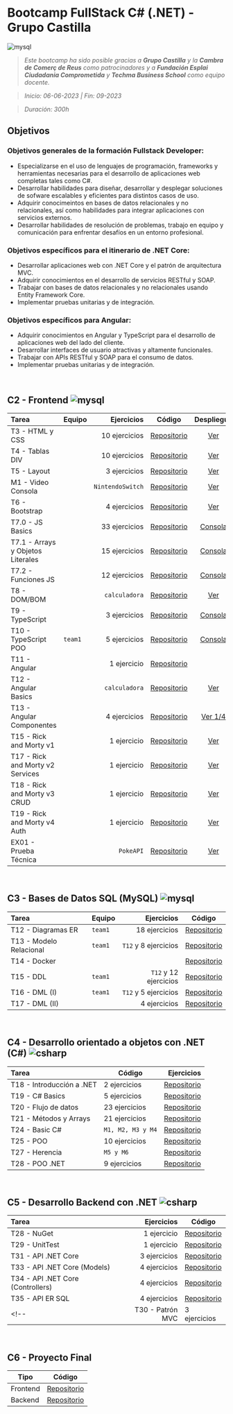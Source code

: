 # Bootcamp FullStack C# (.NET) -  Grupo Castilla
![mysql](https://skillicons.dev/icons?i=html,css,bootstrap,js,ts,nodejs,angular,vscode,aws,docker,mysql,postman,cs,dotnet,visualstudio,git,github,powershell&theme=light)

<!-- Objetivos del Bootcamp: [Ver más](#objetivos) -->

> _Este bootcamp ha sido posible gracias a **Grupo Castilla** y la **Cambra de Comerç de Reus** como patrocinadores y a **Fundación Esplai Ciudadania Comprometida** y **Techma Business School** como equipo docente._

> *Inicio: 06-06-2023 | Fin: 09-2023*

> *Duración: 300h*


## Objetivos
### Objetivos generales de la formación Fullstack Developer:
- Especializarse en el uso de lenguajes de programación, frameworks y herramientas necesarias para el desarrollo de aplicaciones web completas tales como C#.
- Desarrollar habilidades para diseñar, desarrollar y desplegar soluciones de sofware escalables y eficientes para distintos casos de uso.
- Adquirir conocimeintos en bases de datos relacionales y no relacionales, así como habilidades para integrar aplicaciones con servicios externos.
- Desarrollar habilidades de resolución de problemas, trabajo en equipo y comunicación para enfrentar desafíos en un entorno profesional.

### Objetivos específicos para el itinerario de .NET Core:
- Desarrollar aplicaciones web con .NET Core y el patrón de arquitectura MVC.
- Adquirir conocimientos en el desarrollo de servicios RESTful y SOAP.
- Trabajar con bases de datos relacionales y no relacionales usando Entity Framework Core.
- Implementar pruebas unitarias y de integración.

### Objetivos específicos para Angular:
- Adquirir conocimientos en Angular y TypeScript para el desarrollo de aplicaciones web del lado del cliente.
- Desarrollar interfaces de usuario atractivas y altamente funcionales.
- Trabajar con APIs RESTful y SOAP para el consumo de datos.
- Implementar pruebas unitarias y de integración.
<br>

## C2 - Frontend ![mysql](https://skillicons.dev/icons?i=html,css,bootstrap,js,ts,nodejs,angular,vscode,aws&theme=light)
| Tarea | Equipo | Ejercicios  | Código | Despliegue |
| :--- | --- | ---: | --- | :---: |
| T3 - HTML y CSS | | 10 ejercicios | [Repositorio](https://github.com/santiarroyave/sao-fe-gc-ejercicios-T03-HTML-CSS-06-2023) | [Ver](https://santiarroyave.github.io/sao-fe-gc-ejercicios-T03-HTML-CSS-06-2023/) |  
| T4 - Tablas DIV | |10 ejercicios | [Repositorio](https://github.com/santiarroyave/sao-fe-gc-ejercicios-T04-Tablas-DIV-06-2023) | [Ver](https://santiarroyave.github.io/sao-fe-gc-ejercicios-T04-Tablas-DIV-06-2023/) |
| T5 - Layout | | 3 ejercicios | [Repositorio](https://github.com/santiarroyave/sao-fe-gc-ejercicios-T05-Layout-06-2023) | [Ver](https://santiarroyave.github.io/sao-fe-gc-ejercicios-T05-Layout-06-2023/) |
| M1 - Video Consola | | `NintendoSwitch` | [Repositorio](https://github.com/santiarroyave/NintendoSwitch) | [Ver](https://santiarroyave.github.io/NintendoSwitch/) | 
| T6 - Bootstrap | | 4 ejercicios | [Repositorio](https://github.com/santiarroyave/sao-fe-gc-ejercicios-T06-Bootstrap-06-2023) | [Ver](https://santiarroyave.github.io/sao-fe-gc-ejercicios-T06-Bootstrap-06-2023/) |
| T7.0 - JS Basics | | 33 ejercicios | [Repositorio](https://github.com/santiarroyave/sao-fe-gc-ejercicios-T07-JavaScript-06-2023) | [Consola](https://santiarroyave.github.io/sao-fe-gc-ejercicios-T07-JavaScript-06-2023/) |
| T7.1 - Arrays y Objetos Literales | | 15 ejercicios | [Repositorio](https://github.com/santiarroyave/sao-fe-gc-ejercicios-T07-JavaScript-06-2023) | [Consola](https://santiarroyave.github.io/sao-fe-gc-ejercicios-T07-JavaScript-06-2023/) |
| T7.2 - Funciones JS | | 12 ejercicios | [Repositorio](https://github.com/santiarroyave/sao-fe-gc-ejercicios-T07-JavaScript-06-2023) | [Consola](https://santiarroyave.github.io/sao-fe-gc-ejercicios-T07-JavaScript-06-2023/) |
| T8 - DOM/BOM | | `calculadora` | [Repositorio](https://github.com/santiarroyave/sao-fe-gc-ejercicios-T08-DOM-BOM-06-2023) | [Ver](https://santiarroyave.github.io/sao-fe-gc-ejercicios-T08-DOM-BOM-06-2023/) |
| T9 - TypeScript | | 3 ejercicios | [Repositorio](https://github.com/santiarroyave/sao-fe-gc-ejercicios-T09-TypeScript-06-2023) | [Consola](https://santiarroyave.github.io/sao-fe-gc-ejercicios-T09-TypeScript-06-2023/) |
| T10 - TypeScript POO | `team1` | 5 ejercicios | [Repositorio](https://github.com/santiarroyave/team-1-fe-gc-TypeScript-GIT-06-2023) | [Consola](https://santiarroyave.github.io/team-1-fe-gc-TypeScript-GIT-06-2023/) |
| T11 - Angular | | 1 ejercicio | [Repositorio](https://github.com/santiarroyave/sao-fe-gc-ejercicios-T11-Angular-07-2023) | |
| T12 - Angular Basics | | `calculadora` | [Repositorio](https://github.com/santiarroyave/sao-fe-gc-ejercicios-T12-Angular-07-2023/) | [Ver](https://main.dgv32p2hbrhji.amplifyapp.com/) |
| T13 - Angular Componentes | | 4 ejercicios | [Repositorio](https://github.com/santiarroyave/sao-fe-gc-ejercicios-T13-Angular-07-2023) | [Ver 1/4](https://main.d19ngalbsstzes.amplifyapp.com/) |
| T15 - Rick and Morty v1 | | 1 ejercicio | [Repositorio](https://github.com/santiarroyave/sao-fe-gc-ejercicios-T15-rick-and-morty-07-2023/) | [Ver](https://main.d26ejexghbsbg7.amplifyapp.com/lista-personajes) |
| T17 - Rick and Morty v2 Services | | 1 ejercicio | [Repositorio](https://github.com/santiarroyave/sao-fe-gc-ejercicios-T17-rick-and-morty-services-07-2023) | [Ver](https://main.d2t7nwv4sjzts4.amplifyapp.com/lista-personajes) |
| T18 - Rick and Morty v3 CRUD | | 1 ejercicio | [Repositorio](https://github.com/santiarroyave/sao-fe-gc-ejercicios-T18-rick-and-morty-crud-07-2023) | [Ver](https://main.d1qkkvdb3zkybs.amplifyapp.com/lista-personajes) |
| T19 - Rick and Morty v4 Auth | | 1 ejercicio | [Repositorio](https://github.com/santiarroyave/sao-fe-gc-ejercicios-T19-rick-and-morty-firebase-07-2023) | [Ver](https://main.d2ykgxl97km268.amplifyapp.com/login) |
| EX01 - Prueba Técnica | | `PokeAPI` | [Repositorio](https://github.com/santiarroyave/sao-fe-gc-ex01-prueba-tecnica-frontend-pokeapi-07-2023/) | [Ver](https://main.d37cxi78fiql0s.amplifyapp.com/pokemons) |
<br>


## C3 - Bases de Datos SQL (MySQL) ![mysql](https://skillicons.dev/icons?i=docker,mysql,postman&theme=light)
  
| Tarea | Equipo | Ejercicios | Código |
| :--- | --- | ---: | --- |
| T12 - Diagramas ER         | `team1` | 18 ejercicios          | [Repositorio](https://github.com/santiarroyave/team1-fe-gc-c3-BBDD-07-2023) |
| T13 - Modelo Relacional    | `team1` | `T12` y 8 ejercicios   | [Repositorio](https://github.com/santiarroyave/team1-fe-gc-c3-BBDD-07-2023) |
| T14 - Docker               |         |                        | [Repositorio](https://github.com/santiarroyave/sao-fe-gc-c3-T14-docker-07-2023)
| T15 - DDL                  | `team1` | `T12` y 12 ejercicios  | [Repositorio](https://github.com/santiarroyave/team1-fe-gc-c3-BBDD-07-2023) |
| T16 - DML (I)              | `team1` | `T12` y 5 ejercicios   | [Repositorio](https://github.com/santiarroyave/team1-fe-gc-c3-BBDD-07-2023) |
| T17 - DML (II)             |         | 4 ejercicios           | [Repositorio](https://github.com/santiarroyave/sao-fe-gc-ejercicios-c3-BBDD-07-2023) |
<br>

## C4 - Desarrollo orientado a objetos con .NET (C#) ![csharp](https://skillicons.dev/icons?i=cs,dotnet,visualstudio&theme=light)
  
| Tarea | Código | Ejercicios |
| :--- | --- | ---: |
| T18 - Introducción a .NET   | 2 ejercicios      | [Repositorio](https://github.com/santiarroyave/sao-fe-gc-c4-T01-ejercicios-microsoft-net-08-2023)
| T19 - C# Basics             | 5 ejercicios      | [Repositorio](https://github.com/santiarroyave/sao-fe-gc-ejercicios-c4-T19-c-sharp-basics-08-2023)
| T20 - Flujo de datos        | 23 ejercicios     | [Repositorio](https://github.com/santiarroyave/sao-fe-gc-ejercicios-c4-T20-flujo-de-datos-08-2023) 
| T21 - Métodos y Arrays      | 21 ejercicios     | [Repositorio](https://github.com/santiarroyave/sao-fe-gc-ejercicios-c4-T21-metodos-y-arrays-08-2023)
| T24 - Basic C#              | `M1, M2, M3 y M4` | [Repositorio](https://github.com/santiarroyave/sao-fe-gc-ejercicios-c4-T24-basic-c-sharp-08-2023)
| T25 - POO                   | 10 ejercicios     | [Repositorio](https://github.com/santiarroyave/sao-fe-gc-ejercicios-c4-T25-c-sharp-POO-08-2023)
| T27 - Herencia              | `M5 y M6`         | [Repositorio](https://github.com/santiarroyave/sao-fe-gc-ejercicios-c4-T27-c-sharp-herencia-08-2023)
| T28 - POO .NET              | 9 ejercicios      | [Repositorio](https://github.com/santiarroyave/sao-fe-gc-ejercicios-c4-T28-c-sharp-POO-NET-08-2023) 
<br>

## C5 - Desarrollo Backend con .NET ![csharp](https://skillicons.dev/icons?i=cs,dotnet,visualstudio&theme=light)
| Tarea | Ejercicios | Código |
| :--- | ---: | --- |
| T28 - NuGet                         | 1 ejercicio    | [Repositorio](https://github.com/santiarroyave/sao-fe-gc-ejercicios-c5-T28-nuget-08-2023/) |
| T29 - UnitTest                      | 1 ejercicio    | [Repositorio](https://github.com/santiarroyave/sao-fe-gc-ejercicios-c5-T29-UnitTest-08-2023) |
| T31 - API .NET Core                 | 3 ejercicios   | [Repositorio](https://github.com/santiarroyave/sao-fe-gc-ejercicios-c5-T31-API-NET-Core-08-2023) |
| T33 - API .NET Core (Models)        | 4 ejercicios   | [Repositorio](https://github.com/santiarroyave/sao-fe-gc-ejercicios-c5-T33-API-NET-Core-Models-08-2023) |
| T34 - API .NET Core (Controllers)   | 4 ejercicios   | [Repositorio](https://github.com/santiarroyave/sao-fe-gc-ejercicios-c5-T34-API-NET-Core-Controllers-08-2023) |
| T35 - API ER SQL                    | 4 ejercicios   | [Repositorio](https://github.com/santiarroyave/sao-fe-gc-ejercicios-c5-T35-API-ER-SQL-09-2023) |
<!--| T30 - Patrón MVC  | 3 ejercicios  | [Repositorio](https://github.com/santiarroyave/sao-fe-gc-ejercicios-c5-T30-Patron-MVC-08-2023) |-->
<br>

## C6 - Proyecto Final
| Tipo | Código |
| --- | --- |
| Frontend | [Repositorio](https://github.com/santiarroyave/team1-fe-gc-proyecto-final-frontend) |
| Backend  | [Repositorio](https://github.com/jhondelaguila/team1-fe-gc-proyecto-final-backend) |
<br>
